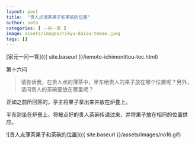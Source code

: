 ```yaml
---
layout: post
title:  "贵人点薄茶果子和茶碗的位置"
author: soto
categories: [ 一问一答 ]
image: assets/images/rikyu-daisu-temae.jpeg
tags: []
---
```


[家元一问一答]({{ site.baseurl }}/iemoto-ichimonittou-toc.html)

第十六问

> 请告诉我，在贵人点的薄茶中，半东给贵人的果子放在哪个位置呢？另外，请问贵人的茶碗要放在哪里呢？

正如之前所回答的，亭主将果子拿出来并放在炉畳上。

半东则坐在炉畳上，将被点好的贵人茶碗传递过来，并将果子放在相同的位置供应。

![贵人点薄茶果子和茶碗的位置]({{ site.baseurl }}/assets/images/no16.gif)
